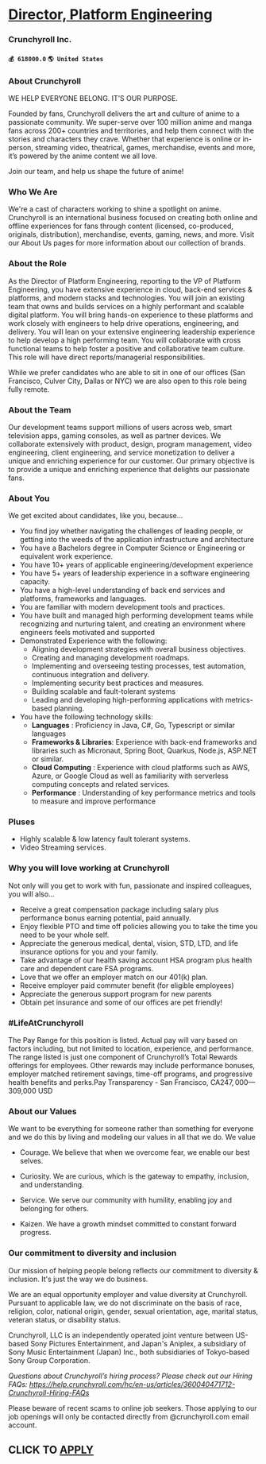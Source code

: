 # [Director, Platform Engineering](https://www.remotewlb.com/apply/director-platform-engineering-38772)  
### Crunchyroll Inc.  
#### `💰 618000.0` `🌎 United States`  

### About Crunchyroll

WE HELP EVERYONE BELONG. IT’S OUR PURPOSE.

Founded by fans, Crunchyroll delivers the art and culture of anime to a passionate community. We super-serve over 100 million anime and manga fans across 200+ countries and territories, and help them connect with the stories and characters they crave. Whether that experience is online or in-person, streaming video, theatrical, games, merchandise, events and more, it’s powered by the anime content we all love.

Join our team, and help us shape the future of anime!

### Who We Are

We're a cast of characters working to shine a spotlight on anime. Crunchyroll is an international business focused on creating both online and offline experiences for fans through content (licensed, co-produced, originals, distribution), merchandise, events, gaming, news, and more. Visit our About Us pages for more information about our collection of brands.

### About the Role

As the Director of Platform Engineering, reporting to the VP of Platform Engineering, you have extensive experience in cloud, back-end services & platforms, and modern stacks and technologies. You will join an existing team that owns and builds services on a highly performant and scalable digital platform. You will bring hands-on experience to these platforms and work closely with engineers to help drive operations, engineering, and delivery. You will lean on your extensive engineering leadership experience to help develop a high performing team. You will collaborate with cross functional teams to help foster a positive and collaborative team culture. This role will have direct reports/managerial responsibilities.

While we prefer candidates who are able to sit in one of our offices (San Francisco, Culver City, Dallas or NYC) we are also open to this role being fully remote.

### About the Team

Our development teams support millions of users across web, smart television apps, gaming consoles, as well as partner devices. We collaborate extensively with product, design, program management, video engineering, client engineering, and service monetization to deliver a unique and enriching experience for our customer. Our primary objective is to provide a unique and enriching experience that delights our passionate fans.

### About You

We get excited about candidates, like you, because...

  * You find joy whether navigating the challenges of leading people, or getting into the weeds of the application infrastructure and architecture
  * You have a Bachelors degree in Computer Science or Engineering or equivalent work experience.
  * You have 10+ years of applicable engineering/development experience
  * You have 5+ years of leadership experience in a software engineering capacity.
  * You have a high-level understanding of back end services and platforms, frameworks and languages.
  * You are familiar with modern development tools and practices.
  * You have built and managed high performing development teams while recognizing and nurturing talent, and creating an environment where engineers feels motivated and supported
  * Demonstrated Experience with the following:
    * Aligning development strategies with overall business objectives.
    * Creating and managing development roadmaps.
    * Implementing and overseeing testing processes, test automation, continuous integration and delivery.
    * Implementing security best practices and measures.
    * Building scalable and fault-tolerant systems
    * Leading and developing high-performing applications with metrics-based planning.
  * You have the following technology skills:
    *  **Languages** : Proficiency in Java, C#, Go, Typescript or similar languages
    *  **Frameworks & Libraries**: Experience with back-end frameworks and libraries such as Micronaut, Spring Boot, Quarkus, Node.js, ASP.NET or similar.
    *  **Cloud Computing** : Experience with cloud platforms such as AWS, Azure, or Google Cloud as well as familiarity with serverless computing concepts and related services.
    *  **Performance** : Understanding of key performance metrics and tools to measure and improve performance

### Pluses

  * Highly scalable & low latency fault tolerant systems.
  * Video Streaming services.

### Why you will love working at Crunchyroll

Not only will you get to work with fun, passionate and inspired colleagues, you will also...

  * Receive a great compensation package including salary plus performance bonus earning potential, paid annually.
  * Enjoy flexible PTO and time off policies allowing you to take the time you need to be your whole self.
  * Appreciate the generous medical, dental, vision, STD, LTD, and life insurance options for you and your family.
  * Take advantage of our health saving account HSA program plus health care and dependent care FSA programs.
  * Love that we offer an employer match on our 401(k) plan.
  * Receive employer paid commuter benefit (for eligible employees)
  * Appreciate the generous support program for new parents
  * Obtain pet insurance and some of our offices are pet friendly!

### #LifeAtCrunchyroll

The Pay Range for this position is listed. Actual pay will vary based on factors including, but not limited to location, experience, and performance. The range listed is just one component of Crunchyroll’s Total Rewards offerings for employees. Other rewards may include performance bonuses, employer matched retirement savings, time-off programs, and progressive health benefits and perks.Pay Transparency - San Francisco, CA$247,000—$309,000 USD

### About our Values

We want to be everything for someone rather than something for everyone and we do this by living and modeling our values in all that we do. We value

  * Courage. We believe that when we overcome fear, we enable our best selves.

  * Curiosity. We are curious, which is the gateway to empathy, inclusion, and understanding.

  * Service. We serve our community with humility, enabling joy and belonging for others.

  * Kaizen. We have a growth mindset committed to constant forward progress.

### Our commitment to diversity and inclusion

Our mission of helping people belong reflects our commitment to diversity & inclusion. It's just the way we do business.

We are an equal opportunity employer and value diversity at Crunchyroll. Pursuant to applicable law, we do not discriminate on the basis of race, religion, color, national origin, gender, sexual orientation, age, marital status, veteran status, or disability status.

Crunchyroll, LLC is an independently operated joint venture between US-based Sony Pictures Entertainment, and Japan's Aniplex, a subsidiary of Sony Music Entertainment (Japan) Inc., both subsidiaries of Tokyo-based Sony Group Corporation.

 _Questions about Crunchyroll’s hiring process? Please check out our Hiring FAQs:_ _https://help.crunchyroll.com/hc/en-us/articles/360040471712-Crunchyroll-Hiring-FAQs_

Please beware of recent scams to online job seekers. Those applying to our job openings will only be contacted directly from @crunchyroll.com email account.

  
## CLICK TO [APPLY](https://www.remotewlb.com/apply/director-platform-engineering-38772)

